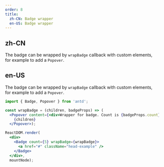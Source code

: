 ```yaml
---
order: 8
title:
  zh-CN: Badge wrapper
  en-US: Badge wrapper
---
```


## zh-CN

The badge can be wrapped by `wrapBadge` callback with custom elements, for example to add a `Popover`.

## en-US

The badge can be wrapped by `wrapBadge` callback with custom elements, for example to add a `Popover`.

````jsx
import { Badge, Popover } from 'antd';

const wrapBadge = (children, badgeProps) => (
  <Popover content={<div>Wrapper for badge. Count is {badgeProps.count}</div>}>
    {children}
  </Popover>);

ReactDOM.render(
  <div>
    <Badge count={5} wrapBadge={wrapBadge}>
      <a href="#" className="head-example" />
    </Badge>
  </div>,
  mountNode);
````
